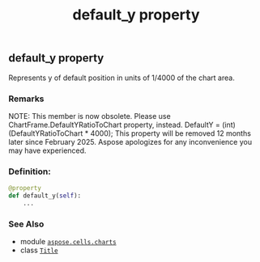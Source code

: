 ﻿---
title: default_y property
second_title: Aspose.Cells for Python via .NET API References
description: 
type: docs
weight: 160
url: /aspose.cells.charts/title/default_y/
is_root: false
---

## default_y property


Represents y of default position in units of 1/4000 of the chart area.

### Remarks 


NOTE: This member is now obsolete. 
Please use ChartFrame.DefaultYRatioToChart property, instead.
DefaultY = (int)(DefaultYRatioToChart * 4000);
This property will be removed 12 months later since February 2025. 
Aspose apologizes for any inconvenience you may have experienced.
### Definition:
```python
@property
def default_y(self):
    ...
```

### See Also
* module [`aspose.cells.charts`](../../)
* class [`Title`](/cells/python-net/aspose.cells.charts/title)
